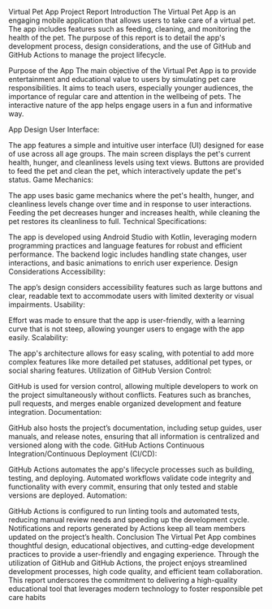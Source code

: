Virtual Pet App Project Report
Introduction
The Virtual Pet App is an engaging mobile application that allows users to take care of a virtual pet. The app includes features such as feeding, cleaning, and monitoring the health of the pet. The purpose of this report is to detail the app's development process, design considerations, and the use of GitHub and GitHub Actions to manage the project lifecycle.

Purpose of the App
The main objective of the Virtual Pet App is to provide entertainment and educational value to users by simulating pet care responsibilities. It aims to teach users, especially younger audiences, the importance of regular care and attention in the wellbeing of pets. The interactive nature of the app helps engage users in a fun and informative way.

App Design
User Interface:

The app features a simple and intuitive user interface (UI) designed for ease of use across all age groups.
The main screen displays the pet's current health, hunger, and cleanliness levels using text views.
Buttons are provided to feed the pet and clean the pet, which interactively update the pet's status.
Game Mechanics:

The app uses basic game mechanics where the pet's health, hunger, and cleanliness levels change over time and in response to user interactions.
Feeding the pet decreases hunger and increases health, while cleaning the pet restores its cleanliness to full.
Technical Specifications:

The app is developed using Android Studio with Kotlin, leveraging modern programming practices and language features for robust and efficient performance.
The backend logic includes handling state changes, user interactions, and basic animations to enrich user experience.
Design Considerations
Accessibility:

The app’s design considers accessibility features such as large buttons and clear, readable text to accommodate users with limited dexterity or visual impairments.
Usability:

Effort was made to ensure that the app is user-friendly, with a learning curve that is not steep, allowing younger users to engage with the app easily.
Scalability:

The app's architecture allows for easy scaling, with potential to add more complex features like more detailed pet statuses, additional pet types, or social sharing features.
Utilization of GitHub
Version Control:

GitHub is used for version control, allowing multiple developers to work on the project simultaneously without conflicts.
Features such as branches, pull requests, and merges enable organized development and feature integration.
Documentation:

GitHub also hosts the project’s documentation, including setup guides, user manuals, and release notes, ensuring that all information is centralized and versioned along with the code.
GitHub Actions
Continuous Integration/Continuous Deployment (CI/CD):

GitHub Actions automates the app's lifecycle processes such as building, testing, and deploying.
Automated workflows validate code integrity and functionality with every commit, ensuring that only tested and stable versions are deployed.
Automation:

GitHub Actions is configured to run linting tools and automated tests, reducing manual review needs and speeding up the development cycle.
Notifications and reports generated by Actions keep all team members updated on the project’s health.
Conclusion
The Virtual Pet App combines thoughtful design, educational objectives, and cutting-edge development practices to provide a user-friendly and engaging experience. Through the utilization of GitHub and GitHub Actions, the project enjoys streamlined development processes, high code quality, and efficient team collaboration. This report underscores the commitment to delivering a high-quality educational tool that leverages modern technology to foster responsible pet care habits
